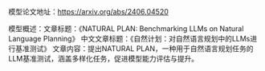 模型论文地址：https://arxiv.org/abs/2406.04520

模型概述：文章标题：《NATURAL PLAN: Benchmarking LLMs on Natural Language Planning》
中文文章标题：《自然计划：对自然语言规划中的LLMs进行基准测试》
文章内容：提出NATURAL PLAN，一种用于自然语言规划任务的LLM基准测试，涵盖多样化任务，促进模型能力评估与提升。
